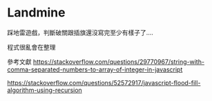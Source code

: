 # Landmine

踩地雷遊戲，判斷破關跟插旗還沒寫完至少有樣子了....

程式很亂會在整理

參考文獻
https://stackoverflow.com/questions/29770967/string-with-comma-separated-numbers-to-array-of-integer-in-javascript

https://stackoverflow.com/questions/52572917/javascript-flood-fill-algorithm-using-recursion
